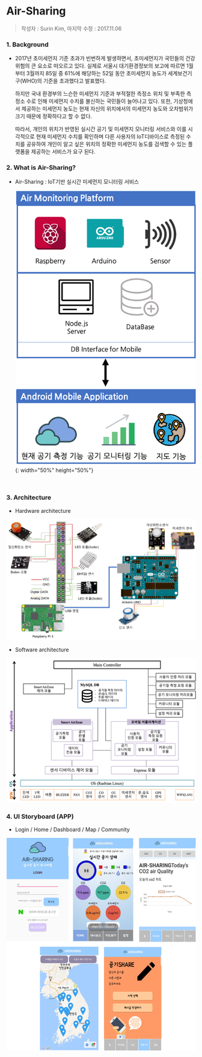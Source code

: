 # Air-Sharing
> 작성자 : Surin Kim, 마지막 수정 : 2017.11.06

### 1. Background

* 2017년 초미세먼지 기준 초과가 빈번하게 발생하면서, 초미세먼지가 국민들의 건강 위험의 큰 요소로 떠오르고 있다. 실제로 서울시 대기환경정보의 보고에 따르면 1월부터 3월까지 85일 중 61%에 해당하는 52일 동안 초미세먼지 농도가 세계보건기구(WHO)의 기준을 초과했다고 발표했다.

  하지만 국내 환경부의 느슨한 미세먼지 기준과 부적절한 측정소 위치 및 부족한 측정소 수로 인해 미세먼지 수치를 불신하는 국민들이 늘어나고 있다. 또한, 기상청에서 제공하는 미세먼지 농도는 현재 자신의 위치에서의 미세먼지 농도와 오차범위가 크기 때문에 정확하다고 할 수 없다.

  따라서, 개인의 위치가 반영된 실시간 공기 및 미세먼지 모니터링 서비스와 이를 시각적으로 현재 미세먼지 수치를 확인하며 다른 사용자의 IoT디바이스로 측정된 수치를 공유하여 개인이 알고 싶은 위치의 정확한 미세먼지 농도를 검색할 수 있는 플랫폼을 제공하는 서비스가 요구 된다.

### 2. What is Air-Sharing?

* Air-Sharing : IoT기반 실시간 미세먼지 모니터링 서비스

  ![AirSharing-서비스 개요](https://github.com/S2rin/S2rin.github.io/blob/master/images/AirSharing-1.png?raw=true){: width="50%" height="50%"}

  ​

### 3. Architecture

* Hardware architecture

![하드웨어 구성도](https://github.com/S2rin/S2rin.github.io/blob/master/images/Architecture.jpg?raw=true)



* Software architecture

![소프트웨어 구성도](https://github.com/S2rin/S2rin.github.io/blob/master/images/softwareArchitec.png?raw=true)

### 4. UI Storyboard (APP)

* Login / Home / Dashboard / Map / Community

![애플리케이션 UI](https://github.com/S2rin/S2rin.github.io/blob/master/images/airsharing-2.png?raw=true)